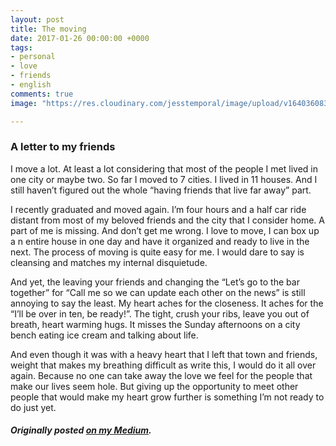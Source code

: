 ```yaml
---
layout: post
title: The moving
date: 2017-01-26 00:00:00 +0000
tags:
- personal
- love
- friends
- english
comments: true
image: "https://res.cloudinary.com/jesstemporal/image/upload/v1640360835/covers/pessoal_unbpf7.png"

---
```

### A letter to my friends

I move a lot. At least a lot considering that most of the people I met lived in one city or maybe two. So far I moved to 7 cities. I lived in 11 houses. And I still haven’t figured out the whole “having friends that live far away” part.

I recently graduated and moved again. I’m four hours and a half car ride distant from most of my beloved friends and the city that I consider home. A part of me is missing. And don’t get me wrong. I love to move, I can box up a n entire house in one day and have it organized and ready to live in the next. The process of moving is quite easy for me. I would dare to say is cleansing and matches my internal disquietude.

And yet, the leaving your friends and changing the “Let’s go to the bar together” for “Call me so we can update each other on the news” is still annoying to say the least. My heart aches for the closeness. It aches for the “I’ll be over in ten, be ready!”. The tight, crush your ribs, leave you out of breath, heart warming hugs. It misses the Sunday afternoons on a city bench eating ice cream and talking about life.

And even though it was with a heavy heart that I left that town and friends, weight that makes my breathing difficult as write this, I would do it all over again. Because no one can take away the love we feel for the people that make our lives seem hole. But giving up the opportunity to meet other people that would make my heart grow further is something I’m not ready to do just yet.

##### Originally posted [on my Medium](https://medium.com/@jessicatemporal/the-moving-e4bc599f0a92).
